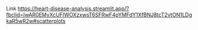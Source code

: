Link
https://heart-disease-analysis.streamlit.app/?fbclid=IwAR0EMvXcUFIWOXzxwsT6SFRwF4pYMFdY1XfBNJ8tcT2vtON1LDgkaR5wR2w#scatterplots
